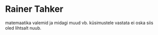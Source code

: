 # Rainer Tahker


 matemaatika valemid ja midagi muud vb. küsimustele vastata ei oska siis oled lihtsalt nuub. 